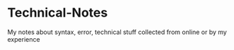 # Technical-Notes
My notes about syntax, error, technical stuff collected from online or by my experience

